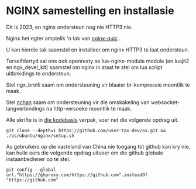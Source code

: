 # NGINX samestelling en installasie

Dit is 2023, en nginx ondersteun nog nie HTTP3 nie.

Nginx het egter amptelik 'n tak van [nginx-quic](https://quic.nginx.org) .

U kan hierdie tak saamstel en installeer om nginx HTTP3 te laat ondersteun.

Terselfdertyd sal ons ook openresty se lua-nginx-module module (en luajit2 en ngx_devel_kit) saamstel om nginx in staat te stel om lua script uitbreidings te ondersteun.

Stel ngx_brotli saam om ondersteuning vir blaaier br-kompressie moontlik te maak.

Stel [nchan](https://github.com/slact/nchan) saam om ondersteuning vir die omskakeling van websocket-langverbindings na http-versoeke moontlik te maak.

Alle skrifte is in [die kodebasis](https://github.com/user-tax-dev/os) verpak, voer net die volgende opdrag uit.

```
git clone --depth=1 https://github.com/user-tax-dev/os.git && ./os/ubuntu/nginx/setup.sh
```

As gebruikers op die vasteland van China nie toegang tot github kan kry nie, kan hulle eers die volgende opdrag uitvoer om die github globale instaanbediener op te stel.

```
git config --global url."https://ghproxy.com/https://github.com".insteadOf "https://github.com"
```